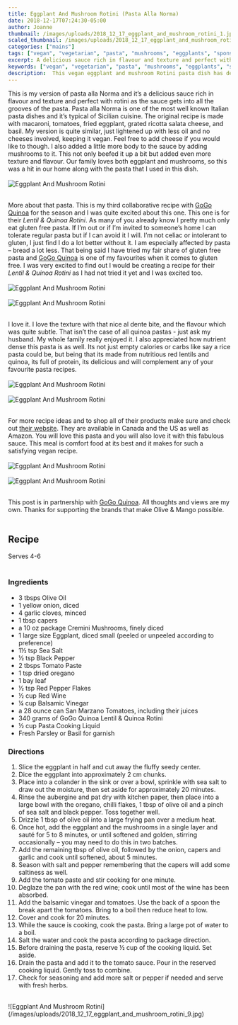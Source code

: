 ```yaml
---
title: Eggplant And Mushroom Rotini (Pasta Alla Norma)
date: 2018-12-17T07:24:30-05:00
author: Joanne
thumbnail: /images/uploads/2018_12_17_eggplant_and_mushroom_rotini_1.jpg
scaled_thumbnail: /images/uploads/2018_12_17_eggplant_and_mushroom_rotini_0.jpg
categories: ["mains"]
tags: ["vegan", "vegetarian", "pasta", "mushrooms", "eggplants", "sponsored"]
excerpt: A delicious sauce rich in flavour and texture and perfect with rotini
keywords: ["vegan", "vegetarian", "pasta", "mushrooms", "eggplants", "sponsored"]
description:  This vegan eggplant and mushroom Rotini pasta dish has delicious sauce rich in flavour and texture
---
```


This is my version of pasta alla Norma and it’s a delicious sauce rich in flavour and texture and perfect with rotini as the sauce gets into all the grooves of the pasta. Pasta alla Norma is one of the most well known Italian pasta dishes and it’s typical of Sicilian cuisine. The original recipe is made with macaroni, tomatoes, fried eggplant, grated ricotta salata cheese, and basil. My version is quite similar, just lightened up with less oil and no cheeses involved, keeping it vegan. Feel free to add cheese if you would like to though. I also added a little more body to the sauce by adding mushrooms to it. This not only beefed it up a bit but added even more texture and flavour. Our family loves both eggplant and mushrooms, so this was a hit in our home along with the pasta that I used in this dish.
</br>
</br>
![Eggplant And Mushroom Rotini](/images/uploads/2018_12_17_eggplant_and_mushroom_rotini_2.jpg)
</br>
</br>

More about that pasta. This is my third collaborative recipe with [GoGo Quinoa](https://www.gogoquinoa.com/) for the season and I was quite excited about this one. This one is for their _Lentil & Quinoa Rotini_. As many of you already know I pretty much only eat gluten free pasta. If I’m out or if I’m invited to someone’s home I can tolerate regular pasta but if I can avoid it I will. I’m not celiac or intolerant to gluten, I just find I do a lot better without it. I am especially affected by pasta – bread a lot less. That being said I have tried my fair share of gluten free pasta and [GoGo Quinoa](https://www.gogoquinoa.com/pasta) is one of my favourites when it comes to gluten free. I was very excited to find out I would be creating a recipe for their _Lentil & Quinoa Rotini_ as I had not tried it yet and I was excited too.
</br>
</br>
![Eggplant And Mushroom Rotini](/images/uploads/2018_12_17_eggplant_and_mushroom_rotini_3.jpg)
</br>
</br>
![Eggplant And Mushroom Rotini](/images/uploads/2018_12_17_eggplant_and_mushroom_rotini_4.jpg)
</br>
</br>

I love it. I love the texture with that nice al dente bite, and the flavour which was quite subtle. That isn’t the case of all quinoa pastas - just ask my husband. My whole family really enjoyed it. I also appreciated how nutrient dense this pasta is as well. Its not just empty calories or carbs like say a rice pasta could be, but being that its made from nutritious red lentils and quinoa, its full of protein, its delicious and will complement any of your favourite pasta recipes.
</br>
</br>
![Eggplant And Mushroom Rotini](/images/uploads/2018_12_17_eggplant_and_mushroom_rotini_5.jpg)
</br>
</br>
![Eggplant And Mushroom Rotini](/images/uploads/2018_12_17_eggplant_and_mushroom_rotini_6.jpg)
</br>
</br>

For more recipe ideas and to shop all of their products make sure and check out [their website](https://www.gogoquinoa.com/). They are available in Canada and the US as well as Amazon. You will love this pasta and you will also love it with this fabulous sauce. This meal is comfort food at its best and it makes for such a satisfying vegan recipe.
</br>
</br>
![Eggplant And Mushroom Rotini](/images/uploads/2018_12_17_eggplant_and_mushroom_rotini_7.jpg)
</br>
</br>
![Eggplant And Mushroom Rotini](/images/uploads/2018_12_17_eggplant_and_mushroom_rotini_8.jpg)
</br>
</br>

This post is in partnership with [GoGo Quinoa](https://www.gogoquinoa.com/). All thoughts and views are my own. Thanks for supporting the brands that make Olive & Mango possible.
</br>
</br>

## Recipe
Serves 4-6
</br>
</br>

### Ingredients

* 3 tbsps Olive Oil
* 1 yellow onion, diced
* 4 garlic cloves, minced
* 1 tbsp capers
* a 10 oz package Cremini Mushrooms, finely diced
* 1 large size Eggplant, diced small (peeled or unpeeled according to preference)
* 1½ tsp Sea Salt
* ½ tsp Black Pepper
* 2 tbsps Tomato Paste
* 1 tsp dried oregano
* 1 bay leaf
* ½ tsp Red Pepper Flakes
* ½ cup Red Wine
* ¼ cup Balsamic Vinegar
* a 28 ounce can San Marzano Tomatoes, including their juices
* 340 grams of GoGo Quinoa Lentil & Quinoa Rotini
* ½ cup Pasta Cooking Liquid
* Fresh Parsley or Basil for garnish

### Directions

1. Slice the eggplant in half and cut away the fluffy seedy center. 
2. Dice the eggplant into approximately 2 cm chunks. 
3. Place into a colander in the sink or over a bowl, sprinkle with sea salt to draw out the moisture, then set aside for approximately 20 minutes.
4. Rinse the aubergine and pat dry with kitchen paper, then place into a large bowl with the oregano, chilli flakes, 1 tbsp of olive oil and a pinch of sea salt and black pepper. Toss together well.
5. Drizzle 1 tbsp of olive oil into a large frying pan over a medium heat. 
6. Once hot, add the eggplant and the mushrooms in a single layer and sauté for 5 to 8 minutes, or until softened and golden, stirring occasionally – you may need to do this in two batches.
7. Add the remaining tbsp of olive oil, followed by the onion, capers and garlic and cook until softened, about 5 minutes.
8. Season with salt and pepper remembering that the capers will add some saltiness as well.
9. Add the tomato paste and stir cooking for one minute.
10. Deglaze the pan with the red wine; cook until most of the wine has been absorbed.
11. Add the balsamic vinegar and tomatoes. Use the back of a spoon the break apart the tomatoes. Bring to a boil then reduce heat to low. 
12. Cover and cook for 20 minutes.
13. While the sauce is cooking, cook the pasta. Bring a large pot of water to a boil. 
14. Salt the water and cook the pasta according to package direction.
15. Before draining the pasta, reserve ½ cup of the cooking liquid. Set aside.
16. Drain the pasta and add it to the tomato sauce. Pour in the reserved cooking liquid. Gently toss to combine.
17. Check for seasoning and add more salt or pepper if needed and serve with fresh herbs.

</br>
![Eggplant And Mushroom Rotini](/images/uploads/2018_12_17_eggplant_and_mushroom_rotini_9.jpg)
